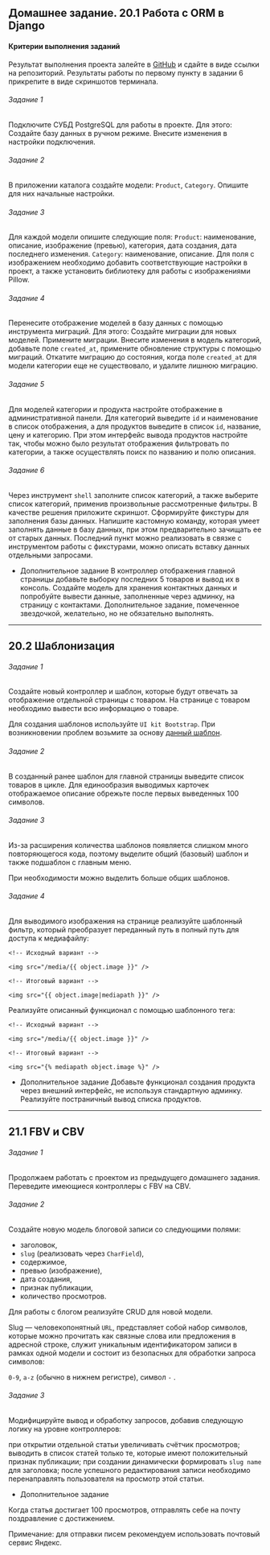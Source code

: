 Домашнее задание. 20.1 Работа с ORM в Django
----------------------------------------------------------------

#### Критерии выполнения заданий

Результат выполнения проекта залейте в [GitHub](https://github.com) и сдайте в виде ссылки на репозиторий.
Результаты работы по первому пункту в задании 6 прикрепите в виде скриншотов терминала.

###### Задание 1

Подключите СУБД PostgreSQL для работы в проекте. Для этого:
Создайте базу данных в ручном режиме.
Внесите изменения в настройки подключения.

###### Задание 2

В приложении каталога создайте модели: `Product`, `Category`.
Опишите для них начальные настройки.

###### Задание 3

Для каждой модели опишите следующие поля:
`Product`: наименование, описание, изображение (превью), категория, дата создания, дата последнего изменения.
`Category`: наименование, описание.
Для поля с изображением необходимо добавить соответствующие настройки в проект, а также установить библиотеку для работы с изображениями 
Pillow.

###### Задание 4

Перенесите отображение моделей в базу данных с помощью инструмента миграций. Для этого:
Создайте миграции для новых моделей.
Примените миграции.
Внесите изменения в модель категорий, добавьте поле `created_at`, примените обновление структуры с помощью миграций.
Откатите миграцию до состояния, когда поле `created_at` для модели категории еще не существовало, и удалите лишнюю миграцию.

###### Задание 5

Для моделей категории и продукта настройте отображение в административной панели. Для категорий выведите `id` и наименование в список отображения,
а для продуктов выведите в список `id`, название, цену и категорию.
При этом интерфейс вывода продуктов настройте так, чтобы можно было результат отображения фильтровать по категории,
а также осуществлять поиск по названию и полю описания.

###### Задание 6

Через инструмент `shell` заполните список категорий, а также выберите список категорий, применив произвольные рассмотренные фильтры.
В качестве решения приложите скриншот.
Сформируйте фикстуры для заполнения базы данных.
Напишите кастомную команду, которая умеет заполнять данные в базу данных, при этом предварительно зачищать ее от старых данных.
Последний пункт можно реализовать в связке с инструментом работы с фикстурами, можно описать вставку данных отдельными запросами.

* Дополнительное задание
В контроллер отображения главной страницы добавьте выборку последних 5 товаров и вывод их в консоль.
Создайте модель для хранения контактных данных и попробуйте вывести данные, заполненные через админку, на страницу с контактами.
Дополнительное задание, помеченное звездочкой, желательно, но не обязательно выполнять.
----------------------------------------------------------------
20.2 Шаблонизация
----------------------------------------------------------------

###### Задание 1

Создайте новый контроллер и шаблон, которые будут отвечать за отображение отдельной страницы с товаром.
На странице с товаром необходимо вывести всю информацию о товаре.

Для создания шаблонов используйте `UI kit Bootstrap`. При возникновении проблем возьмите за основу [данный шаблон](https://github.com/oscarbotru/skystore-templates).

###### Задание 2

В созданный ранее шаблон для главной страницы выведите список товаров в цикле.
Для единообразия выводимых карточек отображаемое описание обрежьте после первых выведенных 100 символов.

###### Задание 3

Из-за расширения количества шаблонов появляется слишком много повторяющегося кода,
поэтому выделите общий (базовый) шаблон и также подшаблон с главным меню.

При необходимости можно выделить больше общих шаблонов.

###### Задание 4

Для выводимого изображения на странице реализуйте шаблонный фильтр, который преобразует переданный путь в полный путь для доступа к медиафайлу:

`<!-- Исходный вариант -->` 

`<img src="/media/{{ object.image }}" />`

`<!-- Итоговый вариант -->`

`<img src="{{ object.image|mediapath }}" />`

Реализуйте описанный функционал с помощью шаблонного тега:

`<!-- Исходный вариант -->`

`<img src="/media/{{ object.image }}" />`

`<!-- Итоговый вариант -->`

`<img src="{% mediapath object.image %}" />`

* Дополнительное задание
Добавьте функционал создания продукта через внешний интерфейс, не используя стандартную админку.
Реализуйте постраничный вывод списка продуктов.
----------------------------------------------------------------
21.1 FBV и CBV
----------------------------------------------------------------

###### Задание 1

Продолжаем работать с проектом из предыдущего домашнего задания. Переведите имеющиеся контроллеры с FBV на CBV.

###### Задание 2

Создайте новую модель блоговой записи со следующими полями:
* заголовок,
* `slug` (реализовать через `CharField`),
* содержимое,
* превью (изображение),
* дата создания,
* признак публикации,
* количество просмотров.

Для работы с блогом реализуйте CRUD для новой модели.

Slug — человекопонятный `URL`, представляет собой набор символов, которые можно прочитать как связные слова или предложения в адресной строке, служит уникальным идентификатором записи в рамках одной модели и состоит из безопасных для обработки запроса символов:

`0-9`, `a-z` (обычно в нижнем регистре), символ `-` .

###### Задание 3

Модифицируйте вывод и обработку запросов, добавив следующую логику на уровне контроллеров:

при открытии отдельной статьи увеличивать счётчик просмотров;
выводить в список статей только те, которые имеют положительный признак публикации;
при создании динамически формировать `slug name` для заголовка;
после успешного редактирования записи необходимо перенаправлять пользователя на просмотр этой статьи.
* Дополнительное задание

Когда статья достигает 100 просмотров, отправлять себе на почту поздравление с достижением.

Примечание: для отправки писем рекомендуем использовать почтовый сервис Яндекс.